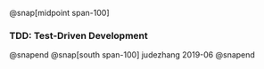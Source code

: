 @snap[midpoint span-100]
### TDD: Test-Driven Development
@snapend
@snap[south span-100]
judezhang
2019-06
@snapend
